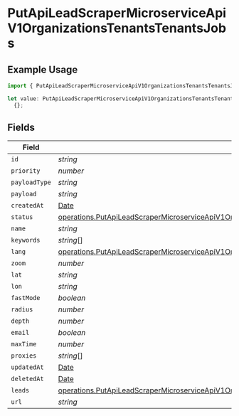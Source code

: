 # PutApiLeadScraperMicroserviceApiV1OrganizationsTenantsTenantsJobs

## Example Usage

```typescript
import { PutApiLeadScraperMicroserviceApiV1OrganizationsTenantsTenantsJobs } from "oppulence-backend-sdk/models/operations";

let value: PutApiLeadScraperMicroserviceApiV1OrganizationsTenantsTenantsJobs =
  {};
```

## Fields

| Field                                                                                                                                                                                                                                                                                    | Type                                                                                                                                                                                                                                                                                     | Required                                                                                                                                                                                                                                                                                 | Description                                                                                                                                                                                                                                                                              |
| ---------------------------------------------------------------------------------------------------------------------------------------------------------------------------------------------------------------------------------------------------------------------------------------- | ---------------------------------------------------------------------------------------------------------------------------------------------------------------------------------------------------------------------------------------------------------------------------------------- | ---------------------------------------------------------------------------------------------------------------------------------------------------------------------------------------------------------------------------------------------------------------------------------------- | ---------------------------------------------------------------------------------------------------------------------------------------------------------------------------------------------------------------------------------------------------------------------------------------- |
| `id`                                                                                                                                                                                                                                                                                     | *string*                                                                                                                                                                                                                                                                                 | :heavy_minus_sign:                                                                                                                                                                                                                                                                       | N/A                                                                                                                                                                                                                                                                                      |
| `priority`                                                                                                                                                                                                                                                                               | *number*                                                                                                                                                                                                                                                                                 | :heavy_minus_sign:                                                                                                                                                                                                                                                                       | N/A                                                                                                                                                                                                                                                                                      |
| `payloadType`                                                                                                                                                                                                                                                                            | *string*                                                                                                                                                                                                                                                                                 | :heavy_minus_sign:                                                                                                                                                                                                                                                                       | N/A                                                                                                                                                                                                                                                                                      |
| `payload`                                                                                                                                                                                                                                                                                | *string*                                                                                                                                                                                                                                                                                 | :heavy_minus_sign:                                                                                                                                                                                                                                                                       | N/A                                                                                                                                                                                                                                                                                      |
| `createdAt`                                                                                                                                                                                                                                                                              | [Date](https://developer.mozilla.org/en-US/docs/Web/JavaScript/Reference/Global_Objects/Date)                                                                                                                                                                                            | :heavy_minus_sign:                                                                                                                                                                                                                                                                       | N/A                                                                                                                                                                                                                                                                                      |
| `status`                                                                                                                                                                                                                                                                                 | [operations.PutApiLeadScraperMicroserviceApiV1OrganizationsTenantsTenantsResponse200ApplicationJSONResponseBodyTenantAccountsStatus](../../models/operations/putapileadscrapermicroserviceapiv1organizationstenantstenantsresponse200applicationjsonresponsebodytenantaccountsstatus.md) | :heavy_minus_sign:                                                                                                                                                                                                                                                                       | N/A                                                                                                                                                                                                                                                                                      |
| `name`                                                                                                                                                                                                                                                                                   | *string*                                                                                                                                                                                                                                                                                 | :heavy_minus_sign:                                                                                                                                                                                                                                                                       | N/A                                                                                                                                                                                                                                                                                      |
| `keywords`                                                                                                                                                                                                                                                                               | *string*[]                                                                                                                                                                                                                                                                               | :heavy_minus_sign:                                                                                                                                                                                                                                                                       | N/A                                                                                                                                                                                                                                                                                      |
| `lang`                                                                                                                                                                                                                                                                                   | [operations.PutApiLeadScraperMicroserviceApiV1OrganizationsTenantsTenantsResponse200Lang](../../models/operations/putapileadscrapermicroserviceapiv1organizationstenantstenantsresponse200lang.md)                                                                                       | :heavy_minus_sign:                                                                                                                                                                                                                                                                       | N/A                                                                                                                                                                                                                                                                                      |
| `zoom`                                                                                                                                                                                                                                                                                   | *number*                                                                                                                                                                                                                                                                                 | :heavy_minus_sign:                                                                                                                                                                                                                                                                       | N/A                                                                                                                                                                                                                                                                                      |
| `lat`                                                                                                                                                                                                                                                                                    | *string*                                                                                                                                                                                                                                                                                 | :heavy_minus_sign:                                                                                                                                                                                                                                                                       | N/A                                                                                                                                                                                                                                                                                      |
| `lon`                                                                                                                                                                                                                                                                                    | *string*                                                                                                                                                                                                                                                                                 | :heavy_minus_sign:                                                                                                                                                                                                                                                                       | N/A                                                                                                                                                                                                                                                                                      |
| `fastMode`                                                                                                                                                                                                                                                                               | *boolean*                                                                                                                                                                                                                                                                                | :heavy_minus_sign:                                                                                                                                                                                                                                                                       | N/A                                                                                                                                                                                                                                                                                      |
| `radius`                                                                                                                                                                                                                                                                                 | *number*                                                                                                                                                                                                                                                                                 | :heavy_minus_sign:                                                                                                                                                                                                                                                                       | N/A                                                                                                                                                                                                                                                                                      |
| `depth`                                                                                                                                                                                                                                                                                  | *number*                                                                                                                                                                                                                                                                                 | :heavy_minus_sign:                                                                                                                                                                                                                                                                       | N/A                                                                                                                                                                                                                                                                                      |
| `email`                                                                                                                                                                                                                                                                                  | *boolean*                                                                                                                                                                                                                                                                                | :heavy_minus_sign:                                                                                                                                                                                                                                                                       | N/A                                                                                                                                                                                                                                                                                      |
| `maxTime`                                                                                                                                                                                                                                                                                | *number*                                                                                                                                                                                                                                                                                 | :heavy_minus_sign:                                                                                                                                                                                                                                                                       | N/A                                                                                                                                                                                                                                                                                      |
| `proxies`                                                                                                                                                                                                                                                                                | *string*[]                                                                                                                                                                                                                                                                               | :heavy_minus_sign:                                                                                                                                                                                                                                                                       | N/A                                                                                                                                                                                                                                                                                      |
| `updatedAt`                                                                                                                                                                                                                                                                              | [Date](https://developer.mozilla.org/en-US/docs/Web/JavaScript/Reference/Global_Objects/Date)                                                                                                                                                                                            | :heavy_minus_sign:                                                                                                                                                                                                                                                                       | N/A                                                                                                                                                                                                                                                                                      |
| `deletedAt`                                                                                                                                                                                                                                                                              | [Date](https://developer.mozilla.org/en-US/docs/Web/JavaScript/Reference/Global_Objects/Date)                                                                                                                                                                                            | :heavy_minus_sign:                                                                                                                                                                                                                                                                       | N/A                                                                                                                                                                                                                                                                                      |
| `leads`                                                                                                                                                                                                                                                                                  | [operations.PutApiLeadScraperMicroserviceApiV1OrganizationsTenantsTenantsResponse200Leads](../../models/operations/putapileadscrapermicroserviceapiv1organizationstenantstenantsresponse200leads.md)[]                                                                                   | :heavy_minus_sign:                                                                                                                                                                                                                                                                       | N/A                                                                                                                                                                                                                                                                                      |
| `url`                                                                                                                                                                                                                                                                                    | *string*                                                                                                                                                                                                                                                                                 | :heavy_minus_sign:                                                                                                                                                                                                                                                                       | N/A                                                                                                                                                                                                                                                                                      |